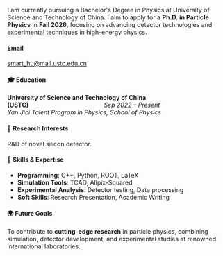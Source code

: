 I am currently pursuing a Bachelor's Degree in Physics at University of Science and Technology of China.
I aim to apply for a **Ph.D. in Particle Physics** in **Fall 2026**, focusing on advancing detector technologies and experimental techniques in high-energy physics.

#### Email
[smart_hu@mail.ustc.edu.cn](mailto:smart_hu@mail.ustc.edu.cn)

#### 🎓 Education  
**University of Science and Technology of China (USTC)**&nbsp;&nbsp;&nbsp;&nbsp;&nbsp;&nbsp;&nbsp;&nbsp;&nbsp;&nbsp;&nbsp;&nbsp;&nbsp;&nbsp;&nbsp;&nbsp;&nbsp;&nbsp;&nbsp;&nbsp;&nbsp;&nbsp;&nbsp;&nbsp;&nbsp;&nbsp;&nbsp;&nbsp;&nbsp;&nbsp;&nbsp;&nbsp;&nbsp;&nbsp;&nbsp;&nbsp;&nbsp;&nbsp;&nbsp;&nbsp;&nbsp;&nbsp;&nbsp;&nbsp;*Sep 2022 – Present*  
*Yan Jici Talent Program in Physics, School of Physics*
 

#### 🔬 Research Interests
R&D of novel silicon detector.

#### 🌟 Skills & Expertise  
- **Programming**: C++, Python, ROOT, LaTeX  
- **Simulation Tools**: TCAD, Allpix-Squared  
- **Experimental Analysis**: Detector testing, Data processing  
- **Soft Skills**: Research Presentation, Academic Writing 

#### 🌍 Future Goals  
To contribute to **cutting-edge research** in particle physics, combining simulation, detector development, and experimental studies at renowned international laboratories.